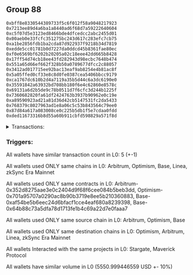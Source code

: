## Group 88

```0xe5cec85fef485568c8aa49001b988358816a66be
0xbff8e8330544389733f5c6f012f58a9048217923
0x7213ee89d4a6ba1a8440ad6f68d7a59222640604
0xc5f07d5e3123ed8466bde4dfcedcc2abc2455d01
0x00aeb0e33fcfc351275bc243d617c283efc7cb75
0xa1be2856fdb1ba2cda87d922937f9218b34d7819
0xedde5cc01781b0d7227da0ddcd45b8361fae80ec
0xf0e6569bf6202b20205a02c18eee42dd665b8428
0x17ff54d74cb18ee43fd282943d98ecbc7648b474
0x551a65d66ef662f328b50a0789677dfcc2c88057
0x3412ad017715ee92bac13eaf9ab8254e4b81ac8f
0x5a05ffed0cf33e8c8d0fe0387cea5406bbcc9179
0xca1767dc610b2d4a7119a35b5d44c6a3dc6190e0
0x35591842a63932bd708bb180f6e4c62860e8578c
0x69131a6d2b5de9c78b0511d7f6cfc3d244b1225f
0x7360682820fa61df2424763b3937b90962e0c19e
0xa89590923ad21a81d36d42cb5147531fc2da5433
0x768379c8027963ad1e8a06c5c53b843564c79ee0
0x87d84a617a083008ce0c225b5db1f5e7cdaa0fdd
0xded11673316b8d55a60b911cbfd598829a571f8d
```
<details>
<summary>Transactions:</summary>

Hashes: 

Wallet: 0xe5cec85fef485568c8aa49001b988358816a66be

       Hash: 0x38058205a3954bfd1578e54b8af49244aa1e6a42c2536d2a9b4d0f89c0975d2d
         - source chain: Arbitrum
         - destination chain: Optimism
         - project: Stargate
         - contract: 0x352d8275aae3e0c2404d9f68f6cee084b5beb3dd
         - value USD: 2773.124237307
       Hash: 0x997e2ab26b52739d76645bf5226105338ec8459db21cd555e8d2ebc2c7f70465
         - source chain: Arbitrum
         - destination chain: Optimism
         - project: Stargate
         - contract: 0x352d8275aae3e0c2404d9f68f6cee084b5beb3dd
         - value USD: 3.288655205
       Hash: 0x7090d3c4cadb04e88dbab1b68b5524aef5fe104d4a926604feb0e2a4ae6a538e
         - source chain: Optimism
         - destination chain: Arbitrum
         - project: Stargate
         - contract: 0x701a95707a0290ac8b90b3719e8ee5b210360883
         - value USD: 2771.460363922
       Hash: 0x7c952dbae1e3a326d047ad80d1d413b3c8b0f7f1b45f2a692e31ea28c234d20a
         - source chain: Base
         - destination chain: Linea
         - project: Stargate
         - contract: 0xaf54be5b6eec24d6bfacf1cce4eaf680a8239398
         - value USD: 3.126190125
       Hash: 0x8daae04cd92a283617e68f0746148b7c1144f06d85b55a288939e40e4eb12df7
         - source chain: Base
         - destination chain: zkSync Era Mainnet
         - project: Maverick Protocol
         - contract: 0x64b88c73a5dfa78d1713fe1b4c69a22d7e0faaa7
Wallet: 0xbff8e8330544389733f5c6f012f58a9048217923

       Hash:0x10a3bb50e865752ea133ad915b32597e84e9ef95fd283190cdeea402dba70aa2
         - source chain: Arbitrum
         - destination chain: Optimism
         - project: Stargate
         - contract: 0x352d8275aae3e0c2404d9f68f6cee084b5beb3dd
         - value USD: 2762.37145233
       Hash:0x11d2d3b405d160c5bfdb3e47c065cfb583d80b75d7368ad6694260f2cf30d558
         - source chain: Arbitrum
         - destination chain: Optimism
         - project: Stargate
         - contract: 0x352d8275aae3e0c2404d9f68f6cee084b5beb3dd
         - value USD: 3.288655205
       Hash:0x22e42bcb0e876b7f907dd5a36edd8a28e80cfa5355c409eb67e222dc051cc1d9
         - source chain: Optimism
         - destination chain: Arbitrum
         - project: Stargate
         - contract: 0x701a95707a0290ac8b90b3719e8ee5b210360883
         - value USD: 2760.714029949
       Hash:0x11346da1a0f1354a680807b5a9a59c1e8afb896f2aed78a9d3db11f9f2ab06c6
         - source chain: Base
         - destination chain: Linea
         - project: Stargate
         - contract: 0xaf54be5b6eec24d6bfacf1cce4eaf680a8239398
         - value USD: 3.126190125
       Hash:0xe3647e55e3489cec3897c585dd6bbaa09ad3f86308d65b8764659b1c51a7bc49
         - source chain: Base
         - destination chain: zkSync Era Mainnet
         - project: Maverick Protocol
         - contract: 0x64b88c73a5dfa78d1713fe1b4c69a22d7e0faaa7
Wallet: 0x7213ee89d4a6ba1a8440ad6f68d7a59222640604

       Hash:0xf576531f76b5d4ce9326e74822bcfbdec96af2c9b52dd6dc6544ef00723ae530
         - source chain: Arbitrum
         - destination chain: Optimism
         - project: Stargate
         - contract: 0x352d8275aae3e0c2404d9f68f6cee084b5beb3dd
         - value USD: 2760.027628677
       Hash:0x3c5163034ca1afddbc91e0793cd86a42a0b36e82583faf007b403cf75a3aea79
         - source chain: Arbitrum
         - destination chain: Optimism
         - project: Stargate
         - contract: 0x352d8275aae3e0c2404d9f68f6cee084b5beb3dd
         - value USD: 3.288655205
       Hash:0xfbccac6a88e2e602b0ef19bd633829ac91cc3948f4722f58ee8a45df9bc8420e
         - source chain: Optimism
         - destination chain: Arbitrum
         - project: Stargate
         - contract: 0x701a95707a0290ac8b90b3719e8ee5b210360883
         - value USD: 2758.371613643
       Hash:0xb3fb970d55542d42fe8e00c4c4a47c0012471906a20d415b69865c53b63f5e43
         - source chain: Base
         - destination chain: Linea
         - project: Stargate
         - contract: 0xaf54be5b6eec24d6bfacf1cce4eaf680a8239398
         - value USD: 3.126190125
       Hash:0xc5746bbdf7d006dd9c6e320891a489226e6954c03c19ae8a1db9244f5681c3b2
         - source chain: Base
         - destination chain: zkSync Era Mainnet
         - project: Maverick Protocol
         - contract: 0x64b88c73a5dfa78d1713fe1b4c69a22d7e0faaa7
Wallet: 0xc5f07d5e3123ed8466bde4dfcedcc2abc2455d01

       Hash:0xcde47bdcf6e24dc04a57e7f451061adefe42acea7851a082b38d35471101e645
         - source chain: Arbitrum
         - destination chain: Optimism
         - project: Stargate
         - contract: 0x352d8275aae3e0c2404d9f68f6cee084b5beb3dd
         - value USD: 2758.33029383
       Hash:0x0a38ad62ce673bc5bb1a8615c1782dd7f4b3a7b75130780fa2adda72f0026da7
         - source chain: Arbitrum
         - destination chain: Optimism
         - project: Stargate
         - contract: 0x352d8275aae3e0c2404d9f68f6cee084b5beb3dd
         - value USD: 3.288655205
       Hash:0x87f1d4d72b27b34361ee98d23582482c67c2844f235f173c67805a94ac00eadd
         - source chain: Optimism
         - destination chain: Arbitrum
         - project: Stargate
         - contract: 0x701a95707a0290ac8b90b3719e8ee5b210360883
         - value USD: 2756.675296323
       Hash:0xee079ac80c4ed2bb28ae43077fa10e8250259b47b12c74a508b07d66e08f67a2
         - source chain: Base
         - destination chain: Linea
         - project: Stargate
         - contract: 0xaf54be5b6eec24d6bfacf1cce4eaf680a8239398
         - value USD: 3.126190125
       Hash:0xdd701de83d18e89653dccf73e7681df398a6af3caa92db6d3aee20cc244d6db2
         - source chain: Base
         - destination chain: zkSync Era Mainnet
         - project: Maverick Protocol
         - contract: 0x64b88c73a5dfa78d1713fe1b4c69a22d7e0faaa7
Wallet: 0x00aeb0e33fcfc351275bc243d617c283efc7cb75

       Hash:0x796e4bf7515921d6b0a23bc1ab6a24776dbe947d514a9f552581eaee14e5d32c
         - source chain: Arbitrum
         - destination chain: Optimism
         - project: Stargate
         - contract: 0x352d8275aae3e0c2404d9f68f6cee084b5beb3dd
         - value USD: 2756.644553598
       Hash:0x955cc9d6056da4c0592ce9bcc8ff022e5fef587bd17054d9608267f546b7030b
         - source chain: Arbitrum
         - destination chain: Optimism
         - project: Stargate
         - contract: 0x352d8275aae3e0c2404d9f68f6cee084b5beb3dd
         - value USD: 3.288655205
       Hash:0x1ddae1206f187cb74d27562c9b9758d718c995ff0ce1b0073197c581d7796079
         - source chain: Optimism
         - destination chain: Arbitrum
         - project: Stargate
         - contract: 0x701a95707a0290ac8b90b3719e8ee5b210360883
         - value USD: 2754.990567621
       Hash:0x7f19b37b9511947ea900f4f1db4838fbc9efcc274e802974fce10042dd745a3d
         - source chain: Base
         - destination chain: Linea
         - project: Stargate
         - contract: 0xaf54be5b6eec24d6bfacf1cce4eaf680a8239398
         - value USD: 3.126190125
       Hash:0x7fc4f9dd270064ffb79d58bcfc60552f5eb95b6b3ae8ce5187ca8bc4b39f81f6
         - source chain: Base
         - destination chain: zkSync Era Mainnet
         - project: Maverick Protocol
         - contract: 0x64b88c73a5dfa78d1713fe1b4c69a22d7e0faaa7
Wallet: 0xa1be2856fdb1ba2cda87d922937f9218b34d7819

       Hash:0x71ff7011c35ca83fea58395d9861580b669d343c647d0a4a0be0f98ce5badde0
         - source chain: Arbitrum
         - destination chain: Optimism
         - project: Stargate
         - contract: 0x352d8275aae3e0c2404d9f68f6cee084b5beb3dd
         - value USD: 2769.797489073
       Hash:0xa32861bd345dbbd359cd661f5a0ce46eba1a70461c7e3d19a207a9ca15e8b54e
         - source chain: Arbitrum
         - destination chain: Optimism
         - project: Stargate
         - contract: 0x352d8275aae3e0c2404d9f68f6cee084b5beb3dd
         - value USD: 3.288655205
       Hash:0x20915d19f030a1007b9ad18da1450834252eb4c6532fda8ea358c4eb54d0f5fa
         - source chain: Optimism
         - destination chain: Arbitrum
         - project: Stargate
         - contract: 0x701a95707a0290ac8b90b3719e8ee5b210360883
         - value USD: 2768.13561176
       Hash:0x09b9bf3574b430cb4bbfeea5687949b306d180c5166296d36e751a980ccdcf50
         - source chain: Base
         - destination chain: Linea
         - project: Stargate
         - contract: 0xaf54be5b6eec24d6bfacf1cce4eaf680a8239398
         - value USD: 3.126190125
       Hash:0x0ba11c8353632ff2f26d9cd2dd8578693a13f1854ac483e366617479a39a4d94
         - source chain: Base
         - destination chain: zkSync Era Mainnet
         - project: Maverick Protocol
         - contract: 0x64b88c73a5dfa78d1713fe1b4c69a22d7e0faaa7
Wallet: 0xedde5cc01781b0d7227da0ddcd45b8361fae80ec

       Hash:0x236417bbf4c829586eafa3d4066d51ea4fd8394fe0fdc7fc644f916bf0e11390
         - source chain: Arbitrum
         - destination chain: Optimism
         - project: Stargate
         - contract: 0x352d8275aae3e0c2404d9f68f6cee084b5beb3dd
         - value USD: 2755.021292354
       Hash:0x62528548ecce2b2b84cef71321f2cca51fa6b93b9896aa53fe3656ed158c5d87
         - source chain: Arbitrum
         - destination chain: Optimism
         - project: Stargate
         - contract: 0x352d8275aae3e0c2404d9f68f6cee084b5beb3dd
         - value USD: 3.288655205
       Hash:0x339f8523164bcbe11c95f5c7a14224f9f6eda74539e3bfeab3d2d67d5f5490db
         - source chain: Optimism
         - destination chain: Arbitrum
         - project: Stargate
         - contract: 0x701a95707a0290ac8b90b3719e8ee5b210360883
         - value USD: 2753.368279925
       Hash:0xa350e8b631bdb9a4e93d5f4d30ec6227ca820463cad9a7ee4c972ae24262a220
         - source chain: Base
         - destination chain: Linea
         - project: Stargate
         - contract: 0xaf54be5b6eec24d6bfacf1cce4eaf680a8239398
         - value USD: 3.126190125
       Hash:0xac1b9627a4fbf40a8b59b29cfee802e23425ccfd3a6370670d7a203d6be94565
         - source chain: Base
         - destination chain: zkSync Era Mainnet
         - project: Maverick Protocol
         - contract: 0x64b88c73a5dfa78d1713fe1b4c69a22d7e0faaa7
Wallet: 0xf0e6569bf6202b20205a02c18eee42dd665b8428

       Hash:0xc2ea44332270b5600a14fa06dcc23302125f83d1b145f57973cee80d6b6e7bcf
         - source chain: Arbitrum
         - destination chain: Optimism
         - project: Stargate
         - contract: 0x352d8275aae3e0c2404d9f68f6cee084b5beb3dd
         - value USD: 2759.057603106
       Hash:0x57e3c4993238db5c68dfc40ba7380d177eafbc43bc9e061505847f28ea90a84e
         - source chain: Arbitrum
         - destination chain: Optimism
         - project: Stargate
         - contract: 0x352d8275aae3e0c2404d9f68f6cee084b5beb3dd
         - value USD: 3.288655205
       Hash:0xbaea940942c2ddb22db509431d3a558e02a84b3ecd74f1f18c061267588d3b66
         - source chain: Optimism
         - destination chain: Arbitrum
         - project: Stargate
         - contract: 0x701a95707a0290ac8b90b3719e8ee5b210360883
         - value USD: 2757.402169801
       Hash:0x3540c75649580130c11ca9a3741b05015dca0bd73ce393b13ab79722268926d6
         - source chain: Base
         - destination chain: Linea
         - project: Stargate
         - contract: 0xaf54be5b6eec24d6bfacf1cce4eaf680a8239398
         - value USD: 3.126190125
       Hash:0x35c2d930b388578e1028a49f61f9d0bc85041bbdf4625975800f4f84228b9841
         - source chain: Base
         - destination chain: zkSync Era Mainnet
         - project: Maverick Protocol
         - contract: 0x64b88c73a5dfa78d1713fe1b4c69a22d7e0faaa7
Wallet: 0x17ff54d74cb18ee43fd282943d98ecbc7648b474

       Hash:0xfb78442c12f143eaad6f62a5dbee7d3a4b312079621e041aafede959ccf9a48e
         - source chain: Arbitrum
         - destination chain: Optimism
         - project: Stargate
         - contract: 0x352d8275aae3e0c2404d9f68f6cee084b5beb3dd
         - value USD: 2756.716591147
       Hash:0x829e317f9e16ecefaf0b77b6652a2c218ee1db33ce5ed60c21a8b7df56e45d68
         - source chain: Arbitrum
         - destination chain: Optimism
         - project: Stargate
         - contract: 0x352d8275aae3e0c2404d9f68f6cee084b5beb3dd
         - value USD: 3.288655205
       Hash:0x44d5bb0cc4290e27f4cdac050d42083b49e107ef2bac90a42b4695a87a374c90
         - source chain: Optimism
         - destination chain: Arbitrum
         - project: Stargate
         - contract: 0x701a95707a0290ac8b90b3719e8ee5b210360883
         - value USD: 2755.062562191
       Hash:0xba14ec8a6400f6758fae37a567cb0592cb481add90420c4cd9c1320d00d59aa6
         - source chain: Base
         - destination chain: Linea
         - project: Stargate
         - contract: 0xaf54be5b6eec24d6bfacf1cce4eaf680a8239398
         - value USD: 3.126190125
       Hash:0x70165dcb57c6b8aefaeea964eae63b0648f6b4413ab15c2fd824b58a4b4d72e4
         - source chain: Base
         - destination chain: zkSync Era Mainnet
         - project: Maverick Protocol
         - contract: 0x64b88c73a5dfa78d1713fe1b4c69a22d7e0faaa7
Wallet: 0x551a65d66ef662f328b50a0789677dfcc2c88057

       Hash:0x4a1f0743c12831b9bccc1c06a12343db45be048f191c776345268d3cd5edaa32
         - source chain: Arbitrum
         - destination chain: Optimism
         - project: Stargate
         - contract: 0x352d8275aae3e0c2404d9f68f6cee084b5beb3dd
         - value USD: 2753.337575183
       Hash:0xafbe6d27d63f79fd3bf3ba43787c16ee3595e8fad7be71a0591bb933dd468d3c
         - source chain: Arbitrum
         - destination chain: Optimism
         - project: Stargate
         - contract: 0x352d8275aae3e0c2404d9f68f6cee084b5beb3dd
         - value USD: 3.288655205
       Hash:0x0bea548d5108b40a097a962b945a8cd8a84d37953b6e97140a55898aef56daf4
         - source chain: Optimism
         - destination chain: Arbitrum
         - project: Stargate
         - contract: 0x701a95707a0290ac8b90b3719e8ee5b210360883
         - value USD: 2751.685573285
       Hash:0x3ba404a8da0b2db7b07f9ea5a06307f12982b7da085e749ca012302bd2833ba4
         - source chain: Base
         - destination chain: Linea
         - project: Stargate
         - contract: 0xaf54be5b6eec24d6bfacf1cce4eaf680a8239398
         - value USD: 3.126190125
       Hash:0x495985e9fb62a8e2a6b80fb326c4493af8a4d4d89c39dc843a09374d15792922
         - source chain: Base
         - destination chain: zkSync Era Mainnet
         - project: Maverick Protocol
         - contract: 0x64b88c73a5dfa78d1713fe1b4c69a22d7e0faaa7
Wallet: 0x3412ad017715ee92bac13eaf9ab8254e4b81ac8f

       Hash:0xfb72f4fa6b12e94475d99ca96f2135c8d2ba93fb3c944e67cc603138f89bedea
         - source chain: Arbitrum
         - destination chain: Optimism
         - project: Stargate
         - contract: 0x352d8275aae3e0c2404d9f68f6cee084b5beb3dd
         - value USD: 2755.747729036
       Hash:0xb90dc57ec1366494657724257ba4dc411d65147f581cf265b6db38d96b52f488
         - source chain: Arbitrum
         - destination chain: Optimism
         - project: Stargate
         - contract: 0x352d8275aae3e0c2404d9f68f6cee084b5beb3dd
         - value USD: 3.288655205
       Hash:0x1d509e9b3a0e1471ea543b5dbe285405d5db7db6c92882a3226da90e9414636c
         - source chain: Optimism
         - destination chain: Arbitrum
         - project: Stargate
         - contract: 0x701a95707a0290ac8b90b3719e8ee5b210360883
         - value USD: 2754.094281809
       Hash:0xc431eb2de2b606e99b4997a2da3b502f737bdd277894e6e126b8e197a8e4c137
         - source chain: Base
         - destination chain: Linea
         - project: Stargate
         - contract: 0xaf54be5b6eec24d6bfacf1cce4eaf680a8239398
         - value USD: 3.126190125
       Hash:0x082029e17b142371c66e51a1e94f90f907993300014525bce7012a4d924c1246
         - source chain: Base
         - destination chain: zkSync Era Mainnet
         - project: Maverick Protocol
         - contract: 0x64b88c73a5dfa78d1713fe1b4c69a22d7e0faaa7
Wallet: 0x5a05ffed0cf33e8c8d0fe0387cea5406bbcc9179

       Hash:0x5dcdef0b298e729d4184d79664ab270c400e2a1b615c6fac619e73187ab71cd9
         - source chain: Arbitrum
         - destination chain: Optimism
         - project: Stargate
         - contract: 0x352d8275aae3e0c2404d9f68f6cee084b5beb3dd
         - value USD: 2753.409525773
       Hash:0x944574399921ae766b7b2822ff97148a3ca5cf70c0ba7202203a23fca7e4ed08
         - source chain: Arbitrum
         - destination chain: Optimism
         - project: Stargate
         - contract: 0x352d8275aae3e0c2404d9f68f6cee084b5beb3dd
         - value USD: 3.288655205
       Hash:0xcd56b6222ecb124e65c86587ea1a662cdc7e3636b89550f0d318750603ff7168
         - source chain: Optimism
         - destination chain: Arbitrum
         - project: Stargate
         - contract: 0x701a95707a0290ac8b90b3719e8ee5b210360883
         - value USD: 2751.757480895
       Hash:0x3603f78ec2f55f15ec9dab18c3330453603abf8e0f4f48eff664eeabbb238591
         - source chain: Base
         - destination chain: Linea
         - project: Stargate
         - contract: 0xaf54be5b6eec24d6bfacf1cce4eaf680a8239398
         - value USD: 3.126190125
       Hash:0x7756b6aa227153a519ad707ecc316d2b9a32096adc432e6e1a49ae398f1e139e
         - source chain: Base
         - destination chain: zkSync Era Mainnet
         - project: Maverick Protocol
         - contract: 0x64b88c73a5dfa78d1713fe1b4c69a22d7e0faaa7
Wallet: 0xca1767dc610b2d4a7119a35b5d44c6a3dc6190e0

       Hash:0xcf97bb054417eeb10bf81b83f16e124133476f045cc9b3e8f33b45912ac0e269
         - source chain: Arbitrum
         - destination chain: Optimism
         - project: Stargate
         - contract: 0x352d8275aae3e0c2404d9f68f6cee084b5beb3dd
         - value USD: 2766.474730985
       Hash:0xd143f0b848fb9f69ad2cd07d4be43ee219c16d0e7378f09058dd7cd547a5da34
         - source chain: Arbitrum
         - destination chain: Optimism
         - project: Stargate
         - contract: 0x352d8275aae3e0c2404d9f68f6cee084b5beb3dd
         - value USD: 3.288655205
       Hash:0xd795dd1789465c8fa6eee4a3c799359531aba78f30335de7ca7cfed2818c6018
         - source chain: Optimism
         - destination chain: Arbitrum
         - project: Stargate
         - contract: 0x701a95707a0290ac8b90b3719e8ee5b210360883
         - value USD: 2764.814847747
       Hash:0x29cad35672d3cf77f6793c01160a95bc54660cbd6c077f254cc05aac723aa49f
         - source chain: Base
         - destination chain: Linea
         - project: Stargate
         - contract: 0xaf54be5b6eec24d6bfacf1cce4eaf680a8239398
         - value USD: 3.126190125
       Hash:0x6a53dfdd52913b490f553a9decf8d2e275bb9127b0974efd9bcaba747642917d
         - source chain: Base
         - destination chain: zkSync Era Mainnet
         - project: Maverick Protocol
         - contract: 0x64b88c73a5dfa78d1713fe1b4c69a22d7e0faaa7
Wallet: 0x35591842a63932bd708bb180f6e4c62860e8578c

       Hash:0x1367d99f28fc52124de23fa66d2490735ec2235bd5c1b42793a83625b0078723
         - source chain: Arbitrum
         - destination chain: Optimism
         - project: Stargate
         - contract: 0x352d8275aae3e0c2404d9f68f6cee084b5beb3dd
         - value USD: 2751.716260036
       Hash:0x2b08bcf75d2241232d1fef55080c2b562b011331fa7566fe21f43d022b3cf504
         - source chain: Arbitrum
         - destination chain: Optimism
         - project: Stargate
         - contract: 0x352d8275aae3e0c2404d9f68f6cee084b5beb3dd
         - value USD: 3.288655205
       Hash:0x0781ea4ce91b4c7687e85d7d877c73c7b5e95502607ab24e0a50fc93cb82b82e
         - source chain: Optimism
         - destination chain: Arbitrum
         - project: Stargate
         - contract: 0x701a95707a0290ac8b90b3719e8ee5b210360883
         - value USD: 2750.065230686
       Hash:0x8ef9f2dd1065e4f115762688f492db52485a94f948c6adbb7c16166521ca43f2
         - source chain: Base
         - destination chain: Linea
         - project: Stargate
         - contract: 0xaf54be5b6eec24d6bfacf1cce4eaf680a8239398
         - value USD: 3.126190125
       Hash:0x3af5bbc7f173db64be1cb4069ba3458bfbd4aacb8a2483df8f0901bd01bc175f
         - source chain: Base
         - destination chain: zkSync Era Mainnet
         - project: Maverick Protocol
         - contract: 0x64b88c73a5dfa78d1713fe1b4c69a22d7e0faaa7
Wallet: 0x69131a6d2b5de9c78b0511d7f6cfc3d244b1225f

       Hash:0xc537147d97a30c9db89ff9cea03e550363caa28db10b6fbe1e0b6adc0d17b621
         - source chain: Arbitrum
         - destination chain: Optimism
         - project: Stargate
         - contract: 0x352d8275aae3e0c2404d9f68f6cee084b5beb3dd
         - value USD: 2750.034562927
       Hash:0xc2c8675f7ab985efb8024c23a08009fb3d67d3fc01b885883942a349bf6313f4
         - source chain: Arbitrum
         - destination chain: Optimism
         - project: Stargate
         - contract: 0x352d8275aae3e0c2404d9f68f6cee084b5beb3dd
         - value USD: 3.288655205
       Hash:0x76141ec0fa1afc17a69d33979218dbb666806789b869b4526d8c83c2810c886f
         - source chain: Optimism
         - destination chain: Arbitrum
         - project: Stargate
         - contract: 0x701a95707a0290ac8b90b3719e8ee5b210360883
         - value USD: 2748.384543108
       Hash:0xb477cbadcf05ac81a1b8a16f083d47644bc5071f2c76b4187156c32c797b70ab
         - source chain: Base
         - destination chain: Linea
         - project: Stargate
         - contract: 0xaf54be5b6eec24d6bfacf1cce4eaf680a8239398
         - value USD: 3.126190125
       Hash:0x114881a0ebc76032d591033d863c2fb7ca82d3bf51ac05b85a49ac36cd6a24dd
         - source chain: Base
         - destination chain: zkSync Era Mainnet
         - project: Maverick Protocol
         - contract: 0x64b88c73a5dfa78d1713fe1b4c69a22d7e0faaa7
Wallet: 0x7360682820fa61df2424763b3937b90962e0c19e

       Hash:0x4b50a0566a76ea4d1b4df2d9ff7f3eb893c541cd9edc7e16d18637ebcad6c63c
         - source chain: Arbitrum
         - destination chain: Optimism
         - project: Stargate
         - contract: 0x352d8275aae3e0c2404d9f68f6cee084b5beb3dd
         - value USD: 2752.441826121
       Hash:0xd2bf9a6b967210af866ebce5f51ff9c2052d2cd0954a379c0067812319846ebc
         - source chain: Arbitrum
         - destination chain: Optimism
         - project: Stargate
         - contract: 0x352d8275aae3e0c2404d9f68f6cee084b5beb3dd
         - value USD: 3.288655205
       Hash:0x1c43fe0af3f8d0e463bbb7774c840f1d37fbaf5a84b0dbdd5c8a73d4d3fd3366
         - source chain: Optimism
         - destination chain: Arbitrum
         - project: Stargate
         - contract: 0x701a95707a0290ac8b90b3719e8ee5b210360883
         - value USD: 2750.790362973
       Hash:0x8972582ede08bce0401e0ae25aed56765053409ecd544c8f0cc3ab7ed6abc8ed
         - source chain: Base
         - destination chain: Linea
         - project: Stargate
         - contract: 0xaf54be5b6eec24d6bfacf1cce4eaf680a8239398
         - value USD: 3.126190125
       Hash:0xe4d6d0cb8b599f3af0a0a75900090301e2e32a505cdeeba1bdb8a1c114c2f429
         - source chain: Base
         - destination chain: zkSync Era Mainnet
         - project: Maverick Protocol
         - contract: 0x64b88c73a5dfa78d1713fe1b4c69a22d7e0faaa7
Wallet: 0xa89590923ad21a81d36d42cb5147531fc2da5433

       Hash:0xf821f56bf65cc9578a511390529c888373f840eb0a92a99580f383d3de12803e
         - source chain: Arbitrum
         - destination chain: Optimism
         - project: Stargate
         - contract: 0x352d8275aae3e0c2404d9f68f6cee084b5beb3dd
         - value USD: 2763.155960046
       Hash:0x6f108cf22e6a521ee7e4a8769a92f710783fb923463a84bcc39680d48190d962
         - source chain: Arbitrum
         - destination chain: Optimism
         - project: Stargate
         - contract: 0x352d8275aae3e0c2404d9f68f6cee084b5beb3dd
         - value USD: 3.288655205
       Hash:0xf151eaf049077f6a7e5b2dfcf6f9f5abfe9061b0459d774652d3a0c91923e9d0
         - source chain: Optimism
         - destination chain: Arbitrum
         - project: Stargate
         - contract: 0x701a95707a0290ac8b90b3719e8ee5b210360883
         - value USD: 2761.498067883
       Hash:0xed85335172c8ca96b57c1590a02ef62b2d73ac2e69f808370ff8524a6ba3e995
         - source chain: Base
         - destination chain: Linea
         - project: Stargate
         - contract: 0xaf54be5b6eec24d6bfacf1cce4eaf680a8239398
         - value USD: 3.126190125
       Hash:0xd3295271c11b53d35267fe0893397b96df52fae9fe138c65c61eed52c7eb5c16
         - source chain: Base
         - destination chain: zkSync Era Mainnet
         - project: Maverick Protocol
         - contract: 0x64b88c73a5dfa78d1713fe1b4c69a22d7e0faaa7
Wallet: 0x768379c8027963ad1e8a06c5c53b843564c79ee0

       Hash:0xa8a301eac4319d4830952ccc589c353e01ecb680064d24e12a9596f3add01fb1
         - source chain: Arbitrum
         - destination chain: Optimism
         - project: Stargate
         - contract: 0x352d8275aae3e0c2404d9f68f6cee084b5beb3dd
         - value USD: 2748.415191877
       Hash:0x28f18b610730b3f86add4943dafe3d7e958b78e060d04a8b4701282d47a42376
         - source chain: Arbitrum
         - destination chain: Optimism
         - project: Stargate
         - contract: 0x352d8275aae3e0c2404d9f68f6cee084b5beb3dd
         - value USD: 3.288655205
       Hash:0xb419257176c5da9e96ee1c858488f4eea78b9b17df577f0d3235723cb6904cb5
         - source chain: Optimism
         - destination chain: Arbitrum
         - project: Stargate
         - contract: 0x701a95707a0290ac8b90b3719e8ee5b210360883
         - value USD: 2746.766143607
       Hash:0x330d803b5be4d3d8c671657fd74447c6867b5c67124930c2bfce82a5e8ae981a
         - source chain: Base
         - destination chain: Linea
         - project: Stargate
         - contract: 0xaf54be5b6eec24d6bfacf1cce4eaf680a8239398
         - value USD: 3.126190125
       Hash:0xae8650b8181d50994ab1492ac566f9c9e8e978b49ba56fbe709e9d06f83d296e
         - source chain: Base
         - destination chain: zkSync Era Mainnet
         - project: Maverick Protocol
         - contract: 0x64b88c73a5dfa78d1713fe1b4c69a22d7e0faaa7
Wallet: 0x87d84a617a083008ce0c225b5db1f5e7cdaa0fdd

       Hash:0xb8abcc54a9835d9dde6a910cbf3adf8d4e0ffc2cc3e4a5bb8a68e7f25806ac4a
         - source chain: Arbitrum
         - destination chain: Optimism
         - project: Stargate
         - contract: 0x352d8275aae3e0c2404d9f68f6cee084b5beb3dd
         - value USD: 2750.106427557
       Hash:0xa6b5126447844c1401bbea0e3bf8aa08980f02fc6d00d7bd972f7b47c1577af5
         - source chain: Arbitrum
         - destination chain: Optimism
         - project: Stargate
         - contract: 0x352d8275aae3e0c2404d9f68f6cee084b5beb3dd
         - value USD: 3.288655205
       Hash:0xcb688a8e5ccd52d30747fc82519ae10ccae0a61daaedba2aee4d4473d482304a
         - source chain: Optimism
         - destination chain: Arbitrum
         - project: Stargate
         - contract: 0x701a95707a0290ac8b90b3719e8ee5b210360883
         - value USD: 2748.456364758
       Hash:0xbf4baf981505b450df45a52286aaf6dfcc6ba08e5d66aeaf8d9b3381bd5bc80f
         - source chain: Base
         - destination chain: Linea
         - project: Stargate
         - contract: 0xaf54be5b6eec24d6bfacf1cce4eaf680a8239398
         - value USD: 3.126190125
       Hash:0x56ad3c9e29717487251bad41325e14c92cf087ed0e31bb82f55e7c84527d6128
         - source chain: Base
         - destination chain: zkSync Era Mainnet
         - project: Maverick Protocol
         - contract: 0x64b88c73a5dfa78d1713fe1b4c69a22d7e0faaa7
Wallet: 0xded11673316b8d55a60b911cbfd598829a571f8d

       Hash:0x7a1df91abb2ad39ac454231754aa5affd51bbeee9cdd8004d45e59b7fea0c100
         - source chain: Arbitrum
         - destination chain: Optimism
         - project: Stargate
         - contract: 0x352d8275aae3e0c2404d9f68f6cee084b5beb3dd
         - value USD: 2746.73551283
       Hash:0xdf0b018669780811e4cf0faa2683db0bc00ab0123bf248c6a6dae4e4af9b1cf8
         - source chain: Arbitrum
         - destination chain: Optimism
         - project: Stargate
         - contract: 0x352d8275aae3e0c2404d9f68f6cee084b5beb3dd
         - value USD: 3.288655205
       Hash:0x39dc8b5f3d9663d742df0f381d8240cd194f8cbf0f0f946dd2e2fd4a7391fac7
         - source chain: Optimism
         - destination chain: Arbitrum
         - project: Stargate
         - contract: 0x701a95707a0290ac8b90b3719e8ee5b210360883
         - value USD: 2745.087472093
       Hash:0x93451d332339237bf43fb0f4143bb8b100b100b71e80487da7e846cd12ae7c38
         - source chain: Base
         - destination chain: Linea
         - project: Stargate
         - contract: 0xaf54be5b6eec24d6bfacf1cce4eaf680a8239398
         - value USD: 3.126190125
       Hash:0xacb98be74b8b0f2b7d9d139775ab613896cc439b51163b2d323e1f3543596e63
         - source chain: Base
         - destination chain: zkSync Era Mainnet
         - project: Maverick Protocol
         - contract: 0x64b88c73a5dfa78d1713fe1b4c69a22d7e0faaa7

</details>


### Triggers: 
All wallets have similar transaction count in L0: 5 (+-1)

All wallets used ONLY same chains in L0: Arbitrum, Optimism, Base, Linea, zkSync Era Mainnet

All wallets used ONLY same contracts in L0: Arbitrum-0x352d8275aae3e0c2404d9f68f6cee084b5beb3dd, Optimism-0x701a95707a0290ac8b90b3719e8ee5b210360883, Base-0xaf54be5b6eec24d6bfacf1cce4eaf680a8239398, Base-0x64b88c73a5dfa78d1713fe1b4c69a22d7e0faaa7

All wallets used ONLY same source chain in L0: Arbitrum, Optimism, Base

All wallets used ONLY same destination chains in L0: Optimism, Arbitrum, Linea, zkSync Era Mainnet

All wallets Interacted with the same projects in L0: Stargate, Maverick Protocol

All wallets have similar volume in L0 (5550.999446559 USD +- 10%)

